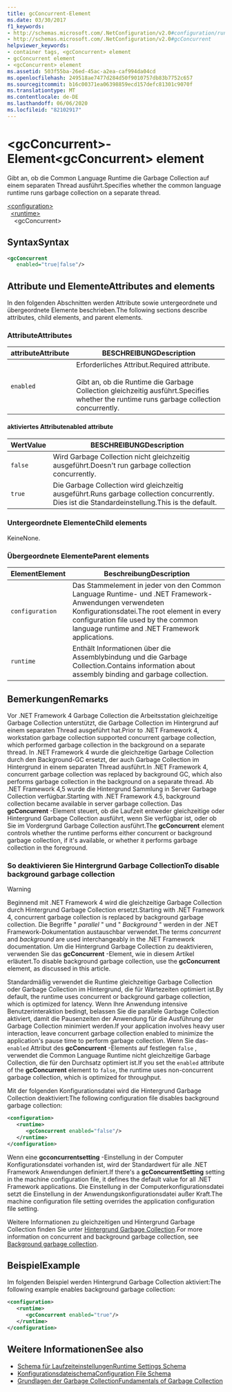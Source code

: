 ```yaml
---
title: gcConcurrent-Element
ms.date: 03/30/2017
f1_keywords:
- http://schemas.microsoft.com/.NetConfiguration/v2.0#configuration/runtime/gcConcurrent
- http://schemas.microsoft.com/.NetConfiguration/v2.0#gcConcurrent
helpviewer_keywords:
- container tags, <gcConcurrent> element
- gcConcurrent element
- <gcConcurrent> element
ms.assetid: 503f55ba-26ed-45ac-a2ea-caf994da04cd
ms.openlocfilehash: 249518ae7477d284d50f9010757db83b7752c657
ms.sourcegitcommit: b16c00371ea06398859ecd157defc81301c9070f
ms.translationtype: MT
ms.contentlocale: de-DE
ms.lasthandoff: 06/06/2020
ms.locfileid: "82102917"
---
```

# <a name="gcconcurrent-element"></a><span data-ttu-id="2f9f3-102">\<gcConcurrent>-Element</span><span class="sxs-lookup"><span data-stu-id="2f9f3-102">\<gcConcurrent> element</span></span>

<span data-ttu-id="2f9f3-103">Gibt an, ob die Common Language Runtime die Garbage Collection auf einem separaten Thread ausführt.</span><span class="sxs-lookup"><span data-stu-id="2f9f3-103">Specifies whether the common language runtime runs garbage collection on a separate thread.</span></span>

[\<configuration>](../configuration-element.md)\
&nbsp;&nbsp;[\<runtime>](runtime-element.md)\
&nbsp;&nbsp;&nbsp;&nbsp;\<gcConcurrent>

## <a name="syntax"></a><span data-ttu-id="2f9f3-104">Syntax</span><span class="sxs-lookup"><span data-stu-id="2f9f3-104">Syntax</span></span>

```xml
<gcConcurrent
   enabled="true|false"/>
```

## <a name="attributes-and-elements"></a><span data-ttu-id="2f9f3-105">Attribute und Elemente</span><span class="sxs-lookup"><span data-stu-id="2f9f3-105">Attributes and elements</span></span>

<span data-ttu-id="2f9f3-106">In den folgenden Abschnitten werden Attribute sowie untergeordnete und übergeordnete Elemente beschrieben.</span><span class="sxs-lookup"><span data-stu-id="2f9f3-106">The following sections describe attributes, child elements, and parent elements.</span></span>

### <a name="attributes"></a><span data-ttu-id="2f9f3-107">Attribute</span><span class="sxs-lookup"><span data-stu-id="2f9f3-107">Attributes</span></span>

|<span data-ttu-id="2f9f3-108">attribute</span><span class="sxs-lookup"><span data-stu-id="2f9f3-108">Attribute</span></span>|<span data-ttu-id="2f9f3-109">BESCHREIBUNG</span><span class="sxs-lookup"><span data-stu-id="2f9f3-109">Description</span></span>|
|---------------|-----------------|
|`enabled`|<span data-ttu-id="2f9f3-110">Erforderliches Attribut.</span><span class="sxs-lookup"><span data-stu-id="2f9f3-110">Required attribute.</span></span><br /><br /><span data-ttu-id="2f9f3-111">Gibt an, ob die Runtime die Garbage Collection gleichzeitig ausführt.</span><span class="sxs-lookup"><span data-stu-id="2f9f3-111">Specifies whether the runtime runs garbage collection concurrently.</span></span>|

#### <a name="enabled-attribute"></a><span data-ttu-id="2f9f3-112">aktiviertes Attribut</span><span class="sxs-lookup"><span data-stu-id="2f9f3-112">enabled attribute</span></span>

|<span data-ttu-id="2f9f3-113">Wert</span><span class="sxs-lookup"><span data-stu-id="2f9f3-113">Value</span></span>|<span data-ttu-id="2f9f3-114">BESCHREIBUNG</span><span class="sxs-lookup"><span data-stu-id="2f9f3-114">Description</span></span>|
|-----------|-----------------|
|`false`|<span data-ttu-id="2f9f3-115">Wird Garbage Collection nicht gleichzeitig ausgeführt.</span><span class="sxs-lookup"><span data-stu-id="2f9f3-115">Doesn't run garbage collection concurrently.</span></span>|
|`true`|<span data-ttu-id="2f9f3-116">Die Garbage Collection wird gleichzeitig ausgeführt.</span><span class="sxs-lookup"><span data-stu-id="2f9f3-116">Runs garbage collection concurrently.</span></span> <span data-ttu-id="2f9f3-117">Dies ist die Standardeinstellung.</span><span class="sxs-lookup"><span data-stu-id="2f9f3-117">This is the default.</span></span>|

### <a name="child-elements"></a><span data-ttu-id="2f9f3-118">Untergeordnete Elemente</span><span class="sxs-lookup"><span data-stu-id="2f9f3-118">Child elements</span></span>

<span data-ttu-id="2f9f3-119">Keine</span><span class="sxs-lookup"><span data-stu-id="2f9f3-119">None.</span></span>

### <a name="parent-elements"></a><span data-ttu-id="2f9f3-120">Übergeordnete Elemente</span><span class="sxs-lookup"><span data-stu-id="2f9f3-120">Parent elements</span></span>

|<span data-ttu-id="2f9f3-121">Element</span><span class="sxs-lookup"><span data-stu-id="2f9f3-121">Element</span></span>|<span data-ttu-id="2f9f3-122">Beschreibung</span><span class="sxs-lookup"><span data-stu-id="2f9f3-122">Description</span></span>|
|-------------|-----------------|
|`configuration`|<span data-ttu-id="2f9f3-123">Das Stammelement in jeder von den Common Language Runtime- und .NET Framework-Anwendungen verwendeten Konfigurationsdatei.</span><span class="sxs-lookup"><span data-stu-id="2f9f3-123">The root element in every configuration file used by the common language runtime and .NET Framework applications.</span></span>|
|`runtime`|<span data-ttu-id="2f9f3-124">Enthält Informationen über die Assemblybindung und die Garbage Collection.</span><span class="sxs-lookup"><span data-stu-id="2f9f3-124">Contains information about assembly binding and garbage collection.</span></span>|

## <a name="remarks"></a><span data-ttu-id="2f9f3-125">Bemerkungen</span><span class="sxs-lookup"><span data-stu-id="2f9f3-125">Remarks</span></span>

<span data-ttu-id="2f9f3-126">Vor .NET Framework 4 Garbage Collection die Arbeitsstation gleichzeitige Garbage Collection unterstützt, die Garbage Collection im Hintergrund auf einem separaten Thread ausgeführt hat.</span><span class="sxs-lookup"><span data-stu-id="2f9f3-126">Prior to .NET Framework 4, workstation garbage collection supported concurrent garbage collection, which performed garbage collection in the background on a separate thread.</span></span> <span data-ttu-id="2f9f3-127">In .NET Framework 4 wurde die gleichzeitige Garbage Collection durch den Background-GC ersetzt, der auch Garbage Collection im Hintergrund in einem separaten Thread ausführt.</span><span class="sxs-lookup"><span data-stu-id="2f9f3-127">In .NET Framework 4, concurrent garbage collection was replaced by background GC, which also performs garbage collection in the background on a separate thread.</span></span> <span data-ttu-id="2f9f3-128">Ab .NET Framework 4,5 wurde die Hintergrund Sammlung in Server Garbage Collection verfügbar.</span><span class="sxs-lookup"><span data-stu-id="2f9f3-128">Starting with .NET Framework 4.5, background collection became available in server garbage collection.</span></span> <span data-ttu-id="2f9f3-129">Das **gcConcurrent** -Element steuert, ob die Laufzeit entweder gleichzeitige oder Hintergrund Garbage Collection ausführt, wenn Sie verfügbar ist, oder ob Sie im Vordergrund Garbage Collection ausführt.</span><span class="sxs-lookup"><span data-stu-id="2f9f3-129">The **gcConcurrent** element controls whether the runtime performs either concurrent or background garbage collection, if it's available, or whether it performs garbage collection in the foreground.</span></span>

### <a name="to-disable-background-garbage-collection"></a><span data-ttu-id="2f9f3-130">So deaktivieren Sie Hintergrund Garbage Collection</span><span class="sxs-lookup"><span data-stu-id="2f9f3-130">To disable background garbage collection</span></span>

> [!WARNING]
> <span data-ttu-id="2f9f3-131">Beginnend mit .NET Framework 4 wird die gleichzeitige Garbage Collection durch Hintergrund Garbage Collection ersetzt.</span><span class="sxs-lookup"><span data-stu-id="2f9f3-131">Starting with .NET Framework 4, concurrent garbage collection is replaced by background garbage collection.</span></span> <span data-ttu-id="2f9f3-132">Die Begriffe " *parallel* " und " *Background* " werden in der .NET Framework-Dokumentation austauschbar verwendet.</span><span class="sxs-lookup"><span data-stu-id="2f9f3-132">The terms *concurrent* and *background* are used interchangeably in the .NET Framework documentation.</span></span> <span data-ttu-id="2f9f3-133">Um die Hintergrund Garbage Collection zu deaktivieren, verwenden Sie das **gcConcurrent** -Element, wie in diesem Artikel erläutert.</span><span class="sxs-lookup"><span data-stu-id="2f9f3-133">To disable background garbage collection, use the **gcConcurrent** element, as discussed in this article.</span></span>

<span data-ttu-id="2f9f3-134">Standardmäßig verwendet die Runtime gleichzeitige Garbage Collection oder Garbage Collection im Hintergrund, die für Wartezeiten optimiert ist.</span><span class="sxs-lookup"><span data-stu-id="2f9f3-134">By default, the runtime uses concurrent or background garbage collection, which is optimized for latency.</span></span> <span data-ttu-id="2f9f3-135">Wenn Ihre Anwendung intensive Benutzerinteraktion bedingt, belassen Sie die parallele Garbage Collection aktiviert, damit die Pausenzeiten der Anwendung für die Ausführung der Garbage Collection minimiert werden.</span><span class="sxs-lookup"><span data-stu-id="2f9f3-135">If your application involves heavy user interaction, leave concurrent garbage collection enabled to minimize the application's pause time to perform garbage collection.</span></span> <span data-ttu-id="2f9f3-136">Wenn Sie das- `enabled` Attribut des **gcConcurrent** -Elements auf festlegen `false` , verwendet die Common Language Runtime nicht gleichzeitige Garbage Collection, die für den Durchsatz optimiert ist.</span><span class="sxs-lookup"><span data-stu-id="2f9f3-136">If you set the `enabled` attribute of the **gcConcurrent** element to `false`, the runtime uses non-concurrent garbage collection, which is optimized for throughput.</span></span>

<span data-ttu-id="2f9f3-137">Mit der folgenden Konfigurationsdatei wird die Hintergrund Garbage Collection deaktiviert:</span><span class="sxs-lookup"><span data-stu-id="2f9f3-137">The following configuration file disables background garbage collection:</span></span>

```xml
<configuration>
   <runtime>
      <gcConcurrent enabled="false"/>
   </runtime>
</configuration>
```

<span data-ttu-id="2f9f3-138">Wenn eine **gcconcurrentsetting** -Einstellung in der Computer Konfigurationsdatei vorhanden ist, wird der Standardwert für alle .NET Framework Anwendungen definiert.</span><span class="sxs-lookup"><span data-stu-id="2f9f3-138">If there's a **gcConcurrentSetting** setting in the machine configuration file, it defines the default value for all .NET Framework applications.</span></span> <span data-ttu-id="2f9f3-139">Die Einstellung in der Computerkonfigurationsdatei setzt die Einstellung in der Anwendungskonfigurationsdatei außer Kraft.</span><span class="sxs-lookup"><span data-stu-id="2f9f3-139">The machine configuration file setting overrides the application configuration file setting.</span></span>

<span data-ttu-id="2f9f3-140">Weitere Informationen zu gleichzeitigen und Hintergrund Garbage Collection finden Sie unter [Hintergrund Garbage Collection](../../../../standard/garbage-collection/background-gc.md).</span><span class="sxs-lookup"><span data-stu-id="2f9f3-140">For more information on concurrent and background garbage collection, see [Background garbage collection](../../../../standard/garbage-collection/background-gc.md).</span></span>

## <a name="example"></a><span data-ttu-id="2f9f3-141">Beispiel</span><span class="sxs-lookup"><span data-stu-id="2f9f3-141">Example</span></span>

<span data-ttu-id="2f9f3-142">Im folgenden Beispiel werden Hintergrund Garbage Collection aktiviert:</span><span class="sxs-lookup"><span data-stu-id="2f9f3-142">The following example enables background garbage collection:</span></span>

```xml
<configuration>
   <runtime>
      <gcConcurrent enabled="true"/>
   </runtime>
</configuration>
```

## <a name="see-also"></a><span data-ttu-id="2f9f3-143">Weitere Informationen</span><span class="sxs-lookup"><span data-stu-id="2f9f3-143">See also</span></span>

- [<span data-ttu-id="2f9f3-144">Schema für Laufzeiteinstellungen</span><span class="sxs-lookup"><span data-stu-id="2f9f3-144">Runtime Settings Schema</span></span>](index.md)
- [<span data-ttu-id="2f9f3-145">Konfigurationsdateischema</span><span class="sxs-lookup"><span data-stu-id="2f9f3-145">Configuration File Schema</span></span>](../index.md)
- [<span data-ttu-id="2f9f3-146">Grundlagen der Garbage Collection</span><span class="sxs-lookup"><span data-stu-id="2f9f3-146">Fundamentals of Garbage Collection</span></span>](../../../../standard/garbage-collection/fundamentals.md)
